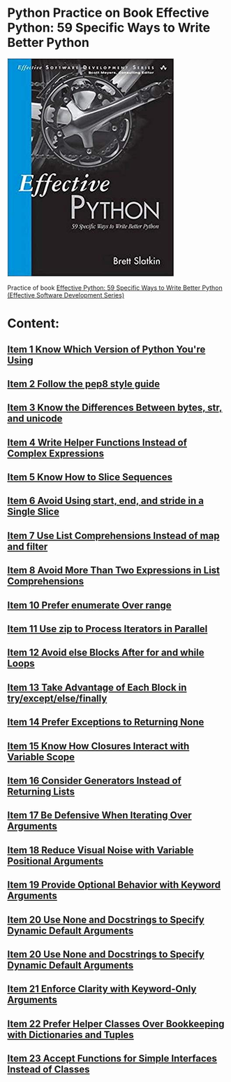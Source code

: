 # Python Practice on Book Effective Python: 59 Specific Ways to Write Better Python


![book cover][logo]

[logo]: images/418jLWLwHJL._SX380_BO1,204,203,200_.jpg

Practice of book [Effective Python: 59 Specific Ways to Write Better Python (Effective Software Development Series)](https://www.amazon.com/Effective-Python-Specific-Software-Development/dp/0134034287/ref=sr_1_2?keywords=effective+python&qid=1581939524&sr=8-2)

# Content:

## [Item 1 Know Which Version of Python You're Using](Item1_Know_which_version_of_Python_you_are_using/README.md)

## [Item 2 Follow the pep8 style guide](Item2_Follow_the_pep8_style_Guide/README.md)

## [Item 3 Know	the	Differences	Between	bytes,	str,	and unicode](Item3_Know_the_Differences_Between_bytes_str_and_unicode/README.md)

## [Item 4 Write	Helper	Functions	Instead	of	Complex Expressions](Item4_Write_Helper_Functions_Instead_of_Complex_Expressions/README.md)

## [Item 5 Know	How	to	Slice	Sequences](Item5_Know_How_to_Slice_Sequences/README.md)

## [Item	6	Avoid	Using	start,	end,	and	stride	in	a	Single Slice](Item6_Avoid_Using_start_end_and_stride_in_a_Single_Slice/README.md)

## [Item	7	Use	List	Comprehensions	Instead	of	map	and filter](Item7_Use_List_Comprehensions_Instead_of_map_and_filter/README.md)

## [Item	8	Avoid	More	Than	Two	Expressions	in	List Comprehensions](Item8_Avoid_More_Than_Two_Expressions_in_List_Comprehensions/README.md)

## [Item	10	Prefer	enumerate	Over	range](Item10_Prefer_enumerate_Over_range/README.md)

## [Item	11	Use	zip	to	Process	Iterators	in	Parallel](Item11_Use_zip_to_Process_Iterators_in_Parallel/README.md)

## [Item	12	Avoid	else	Blocks	After	for	and	while	Loops](Item12_Avoid_else_Blocks_After_for_and_while_Loops/README.md)

## [Item	13	Take	Advantage	of	Each	Block	in try/except/else/finally](Item13_Take_Advantage_of_Each_Block_in_try_except_else_finally/README.md)

## [Item	14	Prefer	Exceptions	to	Returning	None](Item14_Prefer_Exceptions_to_Returning_None/README.md)

## [Item	15	Know	How	Closures	Interact	with	Variable	Scope](Item15_Know_How_Closures_Interact_with_Variable_Scope/README.md)

## [Item	16	Consider	Generators	Instead	of	Returning	Lists](Item16_Consider_Generators_Instead_of_Returning_Lists/README.md)

## [Item	17	Be	Defensive	When	Iterating	Over	Arguments](Item16_Consider_Generators_Instead_of_Returning_Lists/README.md)

## [Item	18	Reduce	Visual	Noise	with	Variable	Positional Arguments](Item18_Reduce_Visual_Noise_with_Variable_Positional_Arguments/README.md)

## [Item	19	Provide	Optional	Behavior	with	Keyword Arguments](Item19_Provide_Optional_Behavior_with_Keyword_Arguments/README.md)

## [Item	20	Use	None	and	Docstrings	to	Specify	Dynamic Default	Arguments](Item20_Use_None_and_Docstrings_to_Specify_Dynamic_Default_Arguments/README.md)

## [Item	20	Use	None	and	Docstrings	to	Specify	Dynamic Default	Arguments](Item20_Use_None_and_Docstrings_to_Specify_Dynamic_Default_Arguments/README.md)

## [Item	21	Enforce	Clarity	with	Keyword-Only	Arguments](Item21_Enforce_Clarity_with_Keyword-Only_Arguments/README.md)

## [Item	22	Prefer	Helper	Classes	Over	Bookkeeping	with Dictionaries	and	Tuples](Item22_Prefer_Helper_Classes_Over_Bookkeeping_with_Dictionaries_and_Tuples/README.md)

## [Item	23	Accept	Functions	for	Simple	Interfaces	Instead	of Classes](Item23_Accept_Functions_for_Simple_Interfaces_Instead_of_Classes/README.md)